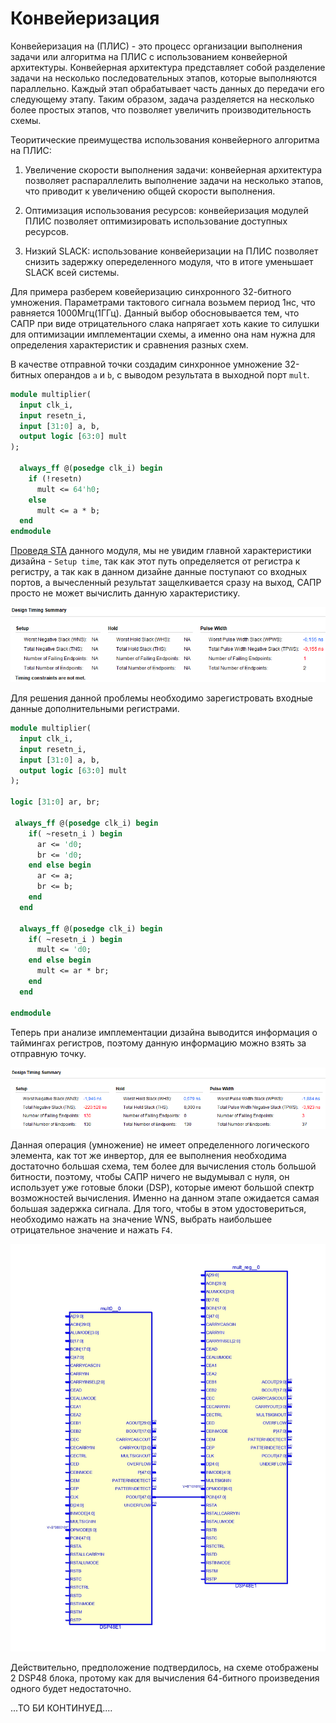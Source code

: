 # Конвейеризация

Конвейеризация на (ПЛИС) - это процесс организации выполнения задачи или алгоритма на ПЛИС с использованием конвейерной архитектуры. Конвейерная архитектура представляет собой разделение задачи на несколько последовательных этапов, которые выполняются параллельно. Каждый этап обрабатывает часть данных до передачи его следующему этапу. Таким образом, задача разделяется на несколько более простых этапов, что позволяет увеличить производительность схемы.

Теоритические преимущества использования конвейерного алгоритма на ПЛИС:

1. Увеличение скорости выполнения задачи: конвейерная архитектура позволяет распараллелить выполнение задачи на несколько этапов, что приводит к увеличению общей скорости выполнения.

2. Оптимизация использования ресурсов: конвейеризация модулей ПЛИС позволяет оптимизировать использование доступных ресурсов.

3. Низкий SLACK: использование конвейеризации на ПЛИС позволяет снизить задержку опеределенного модуля, что в итоге уменьшает SLACK всей системы.

Для примера разберем ковейеризацию синхронного 32-битного умножения. Параметрами тактового сигнала возьмем период 1нс, что равняется 1000Мгц(1ГГц). Данный выбор обосновывается тем, что САПР при виде отрицательного слака напрягает хоть какие то силушки для оптимизации имплементации схемы, а именно она нам нужна для определения характеристик и сравнения разных схем.

В качестве отправной точки создадим синхронное умножение 32-битных операндов `a` и `b`, с выводом результата в выходной порт `mult`. 

```SystemVerilog
module multiplier(
  input clk_i,
  input resetn_i,
  input [31:0] a, b,
  output logic [63:0] mult
);

  always_ff @(posedge clk_i) begin
    if (!resetn)
      mult <= 64'h0;
    else
      mult <= a * b;
  end
endmodule
```

[Проведя STA](../Article_3/README.md) данного модуля, мы не увидим главной характеристики дизайна - `Setup time`, так как этот путь определяется от регистра к регистру, а так как в данном дизайне данные поступают со входных портов, а вычесленный результат защелкивается сразу на выход, САПР просто не может вычислить данную характеристику.

![pic/pic1.png](pic/pic1.png)

Для решения данной проблемы необходимо зарегистровать входные данные дополнительными регистрами.

```SystemVerilog
module multiplier(
  input clk_i,
  input resetn_i,
  input [31:0] a, b,
  output logic [63:0] mult
);

logic [31:0] ar, br;

 always_ff @(posedge clk_i) begin
    if( ~resetn_i ) begin
      ar <= 'd0;
      br <= 'd0;
    end else begin
      ar <= a;
      br <= b;
    end
  end

  always_ff @(posedge clk_i) begin
    if( ~resetn_i ) begin
      mult <= 'd0;
    end else begin
      mult <= ar * br;
    end
  end
  
endmodule
```

Теперь при анализе имплементации дизайна выводится информация о таймингах регистров, поэтому данную информацию можно взять за отправную точку.

![pic/pic2.png](pic/pic2.png)

Данная операция (умножение) не имеет определенного логического элемента, как тот же инвертор, для ее выполнения необходима достаточно большая схема, тем более для вычисления столь большой битности, поэтому, чтобы САПР ничего не выдумывал с нуля, он использует уже готовые блоки (DSP), которые имеют большой спектр возможностей вычисления. Именно на данном этапе ожидается самая большая задержка сигнала. Для того, чтобы в этом удостовериться, необходимо нажать на значение WNS, выбрать наибольшее отрицательное значение и нажать `F4`.

![pic/pic3.png](pic/pic3.jpg)

Действительно, предположение подтвердилось, на схеме отображены 2 DSP48 блока, протому как для вычисления 64-битного произведения одного будет недостаточно.

...ТО БИ КОНТИНУЕД....
